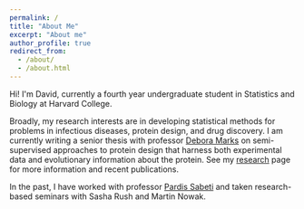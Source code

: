 ```yaml
---
permalink: /
title: "About Me"
excerpt: "About me"
author_profile: true
redirect_from: 
  - /about/
  - /about.html
---
```


Hi! I'm David, currently a fourth year undergraduate student in Statistics and Biology at Harvard College.

Broadly, my research interests are in developing statistical methods for problems in infectious diseases, protein design, and drug discovery. I am currently writing a senior thesis with professor [Debora Marks](https://marks.hms.harvard.edu/) on semi-supervised approaches to protein design that harness both experimental data and evolutionary information about the protein. See my [research](https://dkmy.github.io/research/) page for more information and recent publications. 

In the past, I have worked with professor [Pardis Sabeti](https://www.sabetilab.org/) and taken research-based seminars with Sasha Rush and Martin Nowak.

